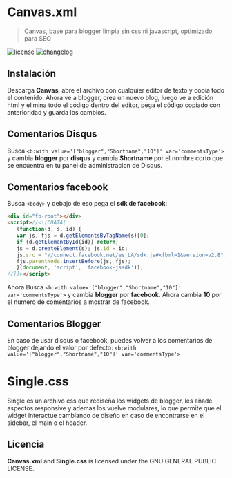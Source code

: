 # Canvas.xml

> Canvas, base para blogger limpia sin css ni javascript, optimizado para SEO

[![license][license-img]][license-url]
[![changelog][changelog-img]][changelog-url]

## Instalación

Descarga **Canvas**, abre el archivo con cualquier editor de texto y copia todo el contenido. Ahora ve a blogger, crea un nuevo blog, luego ve a edición html y elimina todo el código dentro del editor, pega el código copiado con anterioridad y guarda los cambios.

## Comentarios Disqus

Busca `<b:with value='["blogger","Shortname","10"]' var='commentsType'>` y cambia **blogger** por **disqus** y cambia **Shortname** por el nombre corto que se encuentra en tu panel de administracion de Disqus.

## Comentarios facebook

Busca `<body>` y debajo de eso pega el **sdk de facebook**:

```html
<div id="fb-root"></div>
<script>//<![CDATA[
   (function(d, s, id) {
   var js, fjs = d.getElementsByTagName(s)[0];
   if (d.getElementById(id)) return;
   js = d.createElement(s); js.id = id;
   js.src = "//connect.facebook.net/es_LA/sdk.js#xfbml=1&version=v2.8";
   fjs.parentNode.insertBefore(js, fjs);
   }(document, 'script', 'facebook-jssdk'));
//]]></script>
```

Ahora Busca `<b:with value='["blogger","Shortname","10"]' var='commentsType'>` y cambia **blogger** por **facebook**. Ahora cambia **10** por el numero de comentarios a mostrar de facebook.

## Comentarios Blogger

En caso de usar disqus o facebook, puedes volver a los comentarios de blogger dejando el valor por defecto: `<b:with value='["blogger","Shortname","10"]' var='commentsType'>`


# Single.css

Single es un archivo css que rediseña los widgets de blogger, les añade aspectos responsive y ademas los vuelve modulares, lo que permite que el widget interactue cambiando de diseño en caso de encontrarse en el sidebar, el main o el header.

## Licencia

**Canvas.xml** and **Single.css** is licensed under the GNU GENERAL PUBLIC LICENSE.

[changelog-img]: https://img.shields.io/badge/changelog-md-blue.svg?style=flat-square
[changelog-url]: changelog.md
[license-img]: https://img.shields.io/github/license/mashape/apistatus.svg
[license-url]: LICENSE
